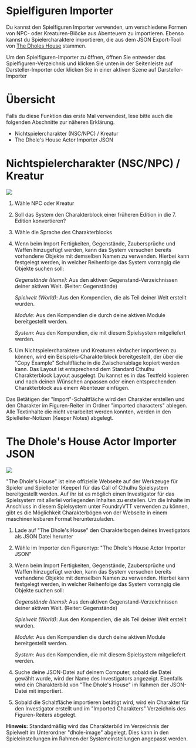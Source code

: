 # Spielfiguren Importer

Du kannst den Spielfiguren Importer verwenden, um verschiedene Formen von NPC- oder Kreaturen-Blöcke aus Abenteuern zu importieren. Ebenso kannst du Spielercharaktere importieren, die aus dem JSON Export-Tool von [The Dholes House](https://www.dholeshouse.org/) stammen.

Um den Spielfiguren-Importer zu öffnen, öffnen Sie entweder das Spielfiguren-Verzeichnis und klicken Sie unten in der Seitenleiste auf Darsteller-Importer oder klicken Sie in einer aktiven Szene auf Darsteller-Importer

# Übersicht

Falls du diese Funktion das erste Mal verwendest, lese bitte auch die folgenden Abschnitte zur näheren Erklärung.

- Nichtspielercharakter (NSC/NPC) / Kreatur
- The Dhole's House Actor Importer JSON

# Nichtspielercharakter (NSC/NPC) / Kreatur

![](../../../assets/manual/importer/importer.webp)

1. Wähle NPC oder Kreatur
2. Soll das System den Charakterblock einer früheren Edition in die 7. Edition konvertieren?
3. Wähle die Sprache des Charakterblocks
4. Wenn beim Import Fertigkeiten, Gegenstände, Zaubersprüche und Waffen hinzugefügt werden, kann das System versuchen bereits vorhandene Objekte mit demselben Namen zu verwenden. Hierbei kann festgelegt werden, in welcher Reihenfolge das System vorrangig die Objekte suchen soll:

   _Gegenstände (Items)_: Aus den aktiven Gegenstand-Verzeichnissen deiner aktiven Welt. (Reiter: Gegenstände)

   _Spielwelt (World)_: Aus den Kompendien, die als Teil deiner Welt erstellt wurden.

   _Module_: Aus den Kompendien die durch deine aktiven Module bereitgestellt werden.

   _System_: Aus den Kompendien, die mit diesem Spielsystem mitgeliefert werden.

5. Um Nichtspielercharaktere und Kreaturen einfacher importieren zu können, wird ein Beispiels-Charakterblock bereitgestellt, der über die "Copy Example" Schaltfläche in die Zwischenablage kopiert werden kann. Das Layout ist entsprechend dem Standard Cthulhu Charakterblock Layout ausgelegt. Du kannst es in das Textfeld kopieren und nach deinen Wünschen anpassen oder einen entsprechenden Charakterblock aus einem Abenteuer einfügen.

Das Betätigen der "Import"-Schaltfläche wird den Charakter erstellen und den Charakter im Figuren-Reiter im Ordner "imported characters" ablegen. Alle Textinhalte die nicht verarbeitet werden konnten, werden in den Spielleiter-Notizen (Keeper Notes) abgelegt.

# The Dhole's House Actor Importer JSON

![](../../../assets/manual/importer/actor.webp)

"The Dhole's House" ist eine offizielle Webseite auf der Werkzeuge für Spieler und Spielleiter (Keeper) für das Call of Cthulhu Spielsystem bereitgestellt werden. Auf ihr ist es möglich einen Investigator für das Spielsystem mit allerlei vorliegenden Inhalten zu erstellen. Um die Inhalte im Anschluss in diesem Spielsystem unter FoundryVTT verwenden zu können, gibt es die Möglichkeit Charakterbögen von der Webseite in einem maschinenlesbaren Format herunterzuladen.

1. Lade auf "The Dhole's House" den Charakterbogen deines Investigators als JSON Datei herunter
2. Wähle im Importer den Figurentyp: "The Dhole's House Actor Importer JSON"
3. Wenn beim Import Fertigkeiten, Gegenstände, Zaubersprüche und Waffen hinzugefügt werden, kann das System versuchen bereits vorhandene Objekte mit demselben Namen zu verwenden. Hierbei kann festgelegt werden, in welcher Reihenfolge das System vorrangig die Objekte suchen soll:

   _Gegenstände (Items)_: Aus den aktiven Gegenstand-Verzeichnissen deiner aktiven Welt. (Reiter: Gegenstände)

   _Spielwelt (World)_: Aus den Kompendien, die als Teil deiner Welt erstellt wurden.

   _Module_: Aus den Kompendien die durch deine aktiven Module bereitgestellt werden.

   _System_: Aus den Kompendien, die mit diesem Spielsystem mitgeliefert werden.

4. Suche deine JSON-Datei auf deinem Computer, sobald die Datei gewählt wurde, wird der Name des Investigators angezeigt. Ebenfalls wird ein Charakterbild von "The Dhole's House" im Rahmen der JSON-Datei mit importiert.
5. Sobald die Schaltfläche importieren betätigt wird, wird ein Charakter für den Investigator erstellt und im "Imported Charakters" Verzeichnis des Figuren-Reiters abgelegt.

**Hinweis:** Standardmäßig wird das Charakterbild im Verzeichnis der Spielwelt im Unterordner "dhole-image" abgelegt. Dies kann in den Spieleinstellungen im Rahmen der Systemeinstellungen angepasst werden.
